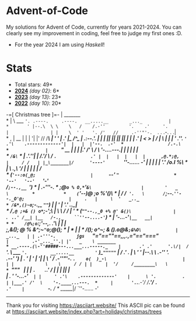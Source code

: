 # **Advent-of-Code**
My solutions for Advent of Code, currently for years 2021-2024.
You can clearly see my improvement in coding, feel free to judge my first ones :D.
- For the year 2024 I am using *Haskell*!

# Stats
- Total stars: 49*
- **[2024](https://github.com/Rionit/Advent-of-Code/tree/main/aoc2022)** _(day 02)_: 6*
- **[2023](https://github.com/Rionit/Advent-of-Code/tree/main/aoc2023)** _(day 13)_: 23*
- **[2022](https://github.com/Rionit/Advent-of-Code/tree/main/aoc2024)** _(day 10)_: 20*

  

-=[ Christmas tree ]=-
                                                    |               _______      
                              *                     |               \  ___ `'. .----.     .----.   __.....__        _..._         
                                                    |        *       ' |--.\  \ \    \   /    /.-''         '.    .'     '.        
                                                    |                | |    \  ' '   '. /'   //     .-''"'-.  `. .   .-.   .     .|   
           *             ,                          |         __     | |     |  '|    |'    //     /________\   \|  '   '  |   .' |_ 
                       _/^\_                        |      .:--.'.   | |     |  ||    ||    ||                  ||  |   |  | .'     | 
                      <     >                       |     / |   \ |  | |     ' .''.   `'   .'\    .-------------'|  |   |  |'--.  .-' 
     *                 /.-.\         *              |     `" __ | |  | |___.' /'  \        /  \    '-.____...---.|  |   |  |   |  |  
              *        `/&\`                   *    |      .'.''| | /_______.'/    \      /    `.             .' |  |   |  |   |  |     
                      ,@.*;@,                       |     / /   | |_\_______|/      '----'       `''-...... -'   |  |   |  |   |  '.' 
                     /_o.I %_\    *                 |     \ \._,\ '/                                             |  |   |  |   |   /  
        *           (`'--:o(_@;                     |      `--'  `"                     *                        '--'   '--'   `'-'   
                   /`;--.,__ `')             *      |         .-'''-.                                    *
                  ;@`o % O,*`'`&\                   |        '   _    \         *          
            *    (`'--)_@ ;o %'()\      *           |      /   /` '.   \      
                 /`;--._`''--._O'@;                 |     .   |     \  '   _.._                                        *
                /&*,()~o`;-.,_ `""`)                |     |   '      |  '.' .._|   
     *          /`,@ ;+& () o*`;-';\                |     \    \     / / | '                     *
               (`""--.,_0 +% @' &()\                |      `.   ` ..' /__| |__  
               /-.,_    ``''--....-'`)  *           |         '-...-'`|__   __|                              *
          *    /@%;o`:;'--,.__   __.'\              |                    | |  
              ;*,&(); @ % &^;~`"`o;@();         *   |     *              | |             *
              /(); o^~; & ().o@*&`;&%O\             |            _..._   | | .-'''-.       
        jgs   `"="==""==,,,.,="=="==="`             |         .-'_..._''.| |'   _    \ _______                                *
           __.----.(\-''#####---...___...-----._    |       .' .'      '.\/|  /` '.   \\  ___ `'.         __.....__       
         '`         \)_`"""""`                      |      / .'          .   |     \  ' ' |--.\  \    .-''         '.    
                 .--' ')                            |     . '            |   '      |  '| |    \  '  /     .-''"'-.  `.   
               o(  )_-\                             |     | |            \    \     / / | |     |  '/     /________\   \          *
                 `"""` `                            |     | |             `.   ` ..' /  | |     |  ||                  |  
                                                    |     . '                '-...-'`   | |     ' .'\    .-------------'   
                                                    |      \ '.          .              | |___.' /'  \    '-.____...---.  *    
                                                    |       '. `._____.-'/             /_______.'/    `.             .'   
                                                    |         `-.______ /      *       \_______|/       `''-...... -'      

------------------------------------------------ 
Thank you for visiting https://asciiart.website/
This ASCII pic can be found at
https://asciiart.website/index.php?art=holiday/christmas/trees

